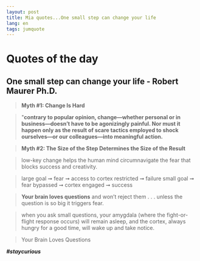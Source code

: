 ```yaml
---
layout: post
title: Mia quotes...One small step can change your life
lang: en
tags: jumquote
---
```


# Quotes of the day

##  One small step can change your life - Robert Maurer Ph.D.


> **Myth #1: Change Is Hard**

> "**contrary to popular opinion, change—whether personal or in business—doesn’t have to be agonizingly painful. 
> Nor must it happen only as the result of scare tactics employed to shock ourselves—or our colleagues—into meaningful action.**


> **Myth #2: The Size of the Step Determines the Size of the Result**

> low-key change helps the human mind circumnavigate the fear that blocks success and creativity.

> large goal ➞ fear ➞ access to cortex restricted ➞ failure 
> small goal ➞ fear bypassed ➞ cortex engaged ➞ success

> **Your brain loves questions** and won’t reject them . . .
> unless the question is so big it triggers fear.

> when you ask small questions, your amygdala (where the fight-or-flight response occurs) will remain asleep, 
> and the cortex, always hungry for a good time, will wake up and take notice.


> Your Brain Loves Questions

_**#staycurious**_
